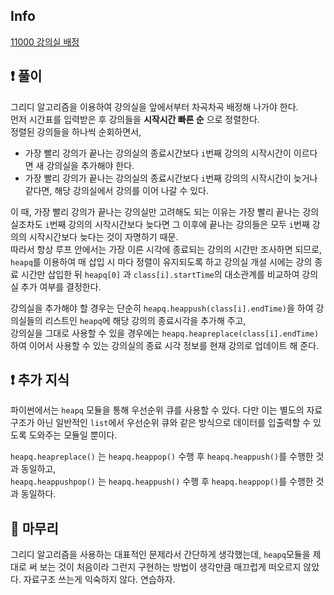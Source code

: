 ## Info

<a href="https://www.acmicpc.net/problem/11000" rel="nofollow">11000 강의실 배정</a>

## ❗ 풀이
그리디 알고리즘을 이용하여 강의실을 앞에서부터 차곡차곡 배정해 나가야 한다.  
먼저 시간표를 입력받은 후 강의들을 **시작시간 빠른 순** 으로 정렬한다.  
정렬된 강의들을 하나씩 순회하면서,  
- 가장 빨리 강의가 끝나는 강의실의 종료시간보다 `i`번째 강의의 시작시간이 이르다면 새 강의실을 추가해야 한다.
- 가장 빨리 강의가 끝나는 강의실의 종료시간보다 `i`번째 강의의 시작시간이 늦거나 같다면, 해당 강의실에서 강의를 이어 나갈 수 있다.  
  
이 때, 가장 빨리 강의가 끝나는 강의실만 고려해도 되는 이유는 가장 빨리 끝나는 강의실조차도 `i`번째 강의의 시작시간보다 늦다면 그 이후에 끝나는 강의들은 모두 `i`번째 강의의 시작시간보다 늦다는 것이 자명하기 때문.  
따라서 항상 루프 안에서는 가장 이른 시각에 종료되는 강의의 시간만 조사하면 되므로, `heapq`를 이용하여 매 삽입 시 마다 정렬이 유지되도록 하고 강의실 개설 시에는 강의 종료 시간만 삽입한 뒤 `heapq[0]` 과 `class[i].startTime`의 대소관계를 비교하여 강의실 추가 여부를 결정한다.  
  
강의실을 추가해야 할 경우는 단순히 `heapq.heappush(class[i].endTime)`을 하여 강의실들의 리스트인 `heapq`에 해당 강의의 종료시각을 추가해 주고,  
강의실을 그대로 사용할 수 있을 경우에는 `heapq.heapreplace(class[i].endTime)` 하여 이어서 사용할 수 있는 강의실의 종료 시각 정보를 현재 강의로 업데이트 해 준다.


## ❗ 추가 지식
파이썬에서는 `heapq` 모듈을 통해 우선순위 큐를 사용할 수 있다. 다만 이는 별도의 자료구조가 아닌 일반적인 `list`에서 우선순위 큐와 같은 방식으로 데이터를 입출력할 수 있도록 도와주는 모듈일 뿐이다.  
  
`heapq.heapreplace()` 는 `heapq.heappop()` 수행 후 `heapq.heappush()`를 수행한 것과 동일하고,  
`heapq.heappushpop()` 는 `heapq.heappush()` 수행 후 `heapq.heappop()`를 수행한 것과 동일하다.

## 🙂 마무리
그리디 알고리즘을 사용하는 대표적인 문제라서 간단하게 생각했는데, `heapq`모듈을 제대로 써 보는 것이 처음이라 그런지 구현하는 방법이 생각만큼 매끄럽게 떠오르지 않았다.
자료구조 쓰는게 익숙하지 않다. 연습하자.
